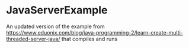 # JavaServerExample
An updated version of the example from https://www.eduonix.com/blog/java-programming-2/learn-create-multi-threaded-server-java/ that compiles and runs
